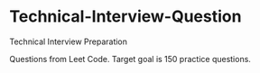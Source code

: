 # Technical-Interview-Question
Technical Interview Preparation

Questions from Leet Code.
Target goal is 150 practice questions.
